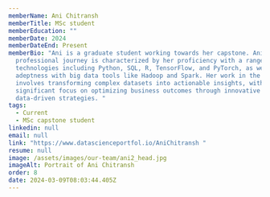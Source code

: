 ```yaml
---
memberName: Ani Chitransh
memberTitle: MSc student
memberEducation: ""
memberDate: 2024
memberDateEnd: Present
memberBio: "Ani is a graduate student working towards her capstone. Ani’s
  professional journey is characterized by her proficiency with a range of
  technologies including Python, SQL, R, TensorFlow, and PyTorch, as well as her
  adeptness with big data tools like Hadoop and Spark. Her work in the lab
  involves transforming complex datasets into actionable insights, with a
  significant focus on optimizing business outcomes through innovative
  data-driven strategies. "
tags:
  - Current
  - MSc capstone student
linkedin: null
email: null
link: "https://www.datascienceportfol.io/AniChitransh "
resume: null
image: /assets/images/our-team/ani2_head.jpg
imageAlt: Portrait of Ani Chitransh
order: 8
date: 2024-03-09T08:03:44.405Z
---
```

